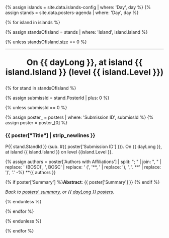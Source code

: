 {% assign islands = site.data.islands-config | where: 'Day', day %}
{% assign stands  = site.data.posters-agenda | where: 'Day', day %}

{% for island in islands %}

{% assign standsOfIsland = stands | where: 'Island', island.Island %}

{% unless standsOfIsland.size == 0 %}

<hr>
<p align="center" style="font-weight: bold; font-size: 1.875em">On {{ dayLong }}, at island {{ island.Island }} (level {{ island.Level }})</p>

{% for stand in standsOfIsland %}

{% assign submissId = stand.PosterId | plus: 0 %}

{% unless submissId == 0 %}

{% assign poster_ = posters | where: 'Submission ID', submissId %}
{% assign poster  = poster_[0] %}

### {{ poster["Title"] | strip_newlines }}

P{{ stand.StandId }} (sub. \#{{ poster['Submission ID'] }}). On {{ dayLong }}, at island {{ island.Island }} on level {{island.Level }}.

{% assign authors = poster['Authors with Affiliations'] | split: "; " | join: ", " | replace: ' (BOSC)', ', BOSC' | replace: ' (', '**, ' | replace: '), ', '. **' | replace: ')', '.' -%}
**{{ authors }}

{% if poster['Summary'] %}**Abstract**: {{ poster['Summary'] }} {% endif %}

<p><i>Back to <a href="#summary">posters' summary</a>, or <a href="#{{ day }}">{{ dayLong }} posters</a>.</i></p>

{% endunless %}

{% endfor %}

{% endunless %}

{% endfor %}
